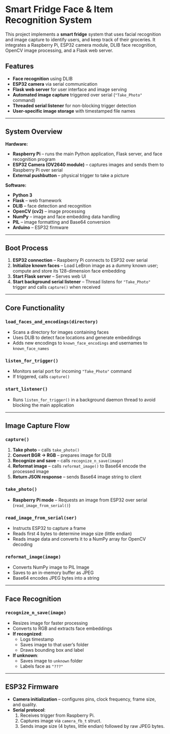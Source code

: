 # Smart Fridge Face & Item Recognition System

This project implements a **smart fridge** system that uses facial recognition and image capture to identify users, and keep track of their groceries. It integrates a Raspberry Pi, ESP32 camera module, DLIB face recognition, OpenCV image processing, and a Flask web server.

## Features

- **Face recognition** using DLIB
- **ESP32 camera** via serial communication
- **Flask web server** for user interface and image serving
- **Automated image capture** triggered over serial (`"Take_Photo"` command)
- **Threaded serial listener** for non-blocking trigger detection
- **User-specific image storage** with timestamped file names

---

## System Overview

**Hardware:**
- **Raspberry Pi** – runs the main Python application, Flask server, and face recognition program
- **ESP32 Camera (OV2640 module)** – captures images and sends them to Raspberry Pi over serial
- **External pushbutton** – physical trigger to take a picture

**Software:**
- **Python 3**
- **Flask** – web framework
- **DLIB** – face detection and recognition
- **OpenCV (cv2)** – image processing
- **NumPy** – image and face embedding data handling
- **PIL** – image formatting and Base64 conversion
- **Arduino** – ESP32 firmware

---

## Boot Process

1. **ESP32 connection** – Raspberry Pi connects to ESP32 over serial
2. **Initialize known faces** – Load LeBron image as a dummy known user; compute and store its 128-dimension face embedding
3. **Start Flask server** – Serves web UI
4. **Start background serial listener** – Thread listens for `"Take_Photo"` trigger and calls `capture()` when received

---

## Core Functionality

### `load_faces_and_encodings(directory)`
- Scans a directory for images containing faces
- Uses DLIB to detect face locations and generate embeddings
- Adds new encodings to `known_face_encodings` and usernames to `known_face_names`

### `listen_for_trigger()`
- Monitors serial port for incoming `"Take_Photo"` command
- If triggered, calls `capture()`

### `start_listener()`
- Runs `listen_for_trigger()` in a background daemon thread to avoid blocking the main application

---

## Image Capture Flow

### `capture()`
1. **Take photo** – calls `take_photo()`
2. **Convert BGR → RGB** – prepares image for DLIB
3. **Recognize and save** – calls `recognize_n_save(image)`
4. **Reformat image** – calls `reformat_image()` to Base64 encode the processed image
5. **Return JSON response** – sends Base64 image string to client

### `take_photo()`
- **Raspberry Pi mode** – Requests an image from ESP32 over serial (`read_image_from_serial()`)

### `read_image_from_serial(ser)`
- Instructs ESP32 to capture a frame
- Reads first 4 bytes to determine image size (little endian)
- Reads image data and converts it to a NumPy array for OpenCV decoding

### `reformat_image(image)`
- Converts NumPy image to PIL Image
- Saves to an in-memory buffer as JPEG
- Base64 encodes JPEG bytes into a string

---

## Face Recognition

### `recognize_n_save(image)`
- Resizes image for faster processing
- Converts to RGB and extracts face embeddings
- **If recognized**:
  - Logs timestamp
  - Saves image to that user’s folder
  - Draws bounding box and label
- **If unknown**:
  - Saves image to `unknown` folder
  - Labels face as `"???"`

---

## ESP32 Firmware

- **Camera initialization** – configures pins, clock frequency, frame size, and quality.
- **Serial protocol**:
  1. Receives trigger from Raspberry Pi.
  2. Captures image via `camera_fb_t` struct.
  3. Sends image size (4 bytes, little endian) followed by raw JPEG bytes.
